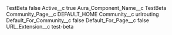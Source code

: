 <?xml version="1.0" encoding="UTF-8"?>
<CustomMetadata xmlns="http://soap.sforce.com/2006/04/metadata" xmlns:xsi="http://www.w3.org/2001/XMLSchema-instance" xmlns:xsd="http://www.w3.org/2001/XMLSchema">
    <label>TestBeta</label>
    <protected>false</protected>
    <values>
        <field>Active__c</field>
        <value xsi:type="xsd:boolean">true</value>
    </values>
    <values>
        <field>Aura_Component_Name__c</field>
        <value xsi:type="xsd:string">TestBeta</value>
    </values>
    <values>
        <field>Community_Page__c</field>
        <value xsi:type="xsd:string">DEFAULT_HOME</value>
    </values>
    <values>
        <field>Community__c</field>
        <value xsi:type="xsd:string">urlrouting</value>
    </values>
    <values>
        <field>Default_For_Community__c</field>
        <value xsi:type="xsd:boolean">false</value>
    </values>
    <values>
        <field>Default_For_Page__c</field>
        <value xsi:type="xsd:boolean">false</value>
    </values>
    <values>
        <field>URL_Extension__c</field>
        <value xsi:type="xsd:string">test-beta</value>
    </values>
</CustomMetadata>
